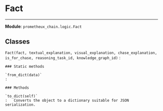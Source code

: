 # Fact

---
**Module**: `prometheux_chain.logic.Fact`

Classes
-------

`Fact(fact, textual_explanation, visual_explanation, chase_explanation, is_for_chase, reasoning_task_id, knowledge_graph_id)`
:   

    ### Static methods

    `from_dict(data)`
    :

    ### Methods

    `to_dict(self)`
    :   Converts the object to a dictionary suitable for JSON serialization.